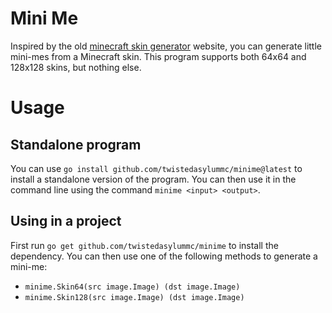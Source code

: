 # Mini Me

Inspired by the
old [minecraft skin generator](https://web.archive.org/web/20170504033631/http://minecraftskinavatar.com/) website, you
can generate little mini-mes from a Minecraft skin. This program supports both 64x64 and 128x128 skins, but nothing
else.

# Usage

## Standalone program

You can use `go install github.com/twistedasylummc/minime@latest` to install a standalone version of the program. You can then
use it in the command line using the command `minime <input> <output>`.

## Using in a project

First run `go get github.com/twistedasylummc/minime` to install the dependency. You can then use one of the following
methods to generate a mini-me:

- `minime.Skin64(src image.Image) (dst image.Image)`
- `minime.Skin128(src image.Image) (dst image.Image)`